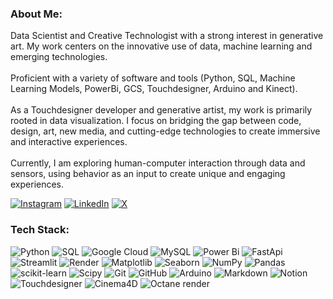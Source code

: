### About Me:
Data Scientist and Creative Technologist with a strong interest in generative art. My work centers on the innovative use of data, machine learning and emerging technologies.<br><br>Proficient with a variety of software and tools (Python, SQL, Machine Learning Models, PowerBi, GCS, Touchdesigner, Arduino and Kinect).<br><br>As a Touchdesigner developer and generative artist, my work is primarily rooted in data visualization. I focus on bridging the gap between code, design, art, new media, and cutting-edge technologies to create immersive and interactive experiences. <br><br>Currently, I am exploring human-computer interaction through data and sensors, using behavior as an input to create unique and engaging experiences.

[![Instagram](https://img.shields.io/badge/Instagram-%23E4405F.svg?logo=Instagram&logoColor=white)](https://instagram.com/https://www.instagram.com/poldajer/) [![LinkedIn](https://img.shields.io/badge/LinkedIn-%230077B5.svg?logo=linkedin&logoColor=white)](https://linkedin.com/in/https://www.linkedin.com/in/poldajer/) [![X](https://img.shields.io/badge/X-black.svg?logo=X&logoColor=white)](https://x.com/https://x.com/poldajer) 

### Tech Stack:
![Python](https://img.shields.io/badge/python-3670A0?style=flat-square&logo=python&logoColor=ffdd54) ![SQL](https://img.shields.io/badge/SQL-3670A0?style=flat-square&logo=sql&logoColor=ffdd54) ![Google Cloud](https://img.shields.io/badge/GoogleCloud-%234285F4.svg?style=flat-square&logo=google-cloud&logoColor=white) ![MySQL](https://img.shields.io/badge/mysql-4479A1.svg?style=flat-square&logo=mysql&logoColor=white) ![Power Bi](https://img.shields.io/badge/power_bi-F2C811?style=flat-square&logo=powerbi&logoColor=black) ![FastApi](https://img.shields.io/badge/FastApi-%234285F4.svg?style=flat-square&logo=fastapi&logoColor=white) ![Streamlit](https://img.shields.io/badge/Streamlit-%234285F4.svg?style=flat-square&logo=streamlit&logoColor=white) ![Render](https://img.shields.io/badge/Render-%46E3B7.svg?style=flat-square&logo=render&logoColor=white) ![Matplotlib](https://img.shields.io/badge/Matplotlib-%23ffffff.svg?style=flat-square&logo=Matplotlib&logoColor=black) ![Seaborn](https://img.shields.io/badge/Seaborn-%23ffffff.svg?style=flat-square&logo=Seaborn&logoColor=black) ![NumPy](https://img.shields.io/badge/numpy-%23013243.svg?style=flat-square&logo=numpy&logoColor=white) ![Pandas](https://img.shields.io/badge/pandas-%23150458.svg?style=flat-square&logo=pandas&logoColor=white) ![scikit-learn](https://img.shields.io/badge/scikit--learn-%23F7931E.svg?style=flat-square&logo=scikit-learn&logoColor=white) ![Scipy](https://img.shields.io/badge/SciPy-%230C55A5.svg?style=flat-square&logo=scipy&logoColor=%white) ![Git](https://img.shields.io/badge/git-%23F05033.svg?style=flat-square&logo=git&logoColor=white) ![GitHub](https://img.shields.io/badge/github-%23121011.svg?style=flat-square&logo=github&logoColor=white) ![Arduino](https://img.shields.io/badge/-Arduino-00979D?style=flat-square&logo=Arduino&logoColor=white) ![Markdown](https://img.shields.io/badge/markdown-%23000000.svg?style=flat-square&logo=markdown&logoColor=white) ![Notion](https://img.shields.io/badge/Notion-%23000000.svg?style=flat-square&logo=notion&logoColor=white) ![Touchdesigner](https://img.shields.io/badge/Touchdesigner-%23F5792A.svg?style=flat-square&logo=Touchdesigner&logoColor=white) ![Cinema4D](https://img.shields.io/badge/Cinema4D-%23F5792A.svg?style=flat-square&logo=Cinema4D&logoColor=white) ![Octane render](https://img.shields.io/badge/OctaneRender-%23F5792A.svg?style=flat-square&logo=Octane-Render&logoColor=white)

